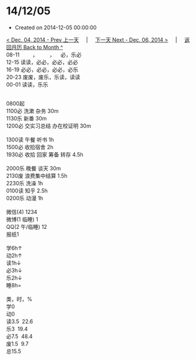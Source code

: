# 14/12/05

- Created on 2014-12-05 00:00:00

[< Dec. 04, 2014 - Prev 上一天](_archived/lifelogs/2014/12/d04.md) &nbsp; &nbsp; | &nbsp; &nbsp; [下一天 Next - Dec. 06, 2014 >](_archived/lifelogs/2014/12/d06.md) &nbsp; &nbsp; |  &nbsp; &nbsp; [返回月历 Back to Month ^](_archived/lifelogs/2014/12/index.md)
<br/>08-11         ，        ，    必，乐必<br/>12-15 读读，必必，必必，必必<br/>16-19 必必，必必，必必，必乐<br/>20-23 废废，废乐，乐读，读读<br/>00-01 读读，乐乐<div><br/></div>0800起<br/>1100必 洗漱 杂务 30m<br/>1130乐 新番 30m<br/>1200必 交实习总结 办在校证明 30m<div><br/></div>1300读 午餐 听书 1h<br/>1500必 收拾宿舍 2h<br/>1930必 收拾 回家 筹备 转存 4.5h<div><br/></div>2000乐 晚餐 谈天 30m<br/>2130废 浪费集中结算 1.5h<br/>2230乐 洗澡 1h<br/>0100读 知乎 2.5h<br/>0200乐 动漫 1h<div><br/></div>微信(4) 1234<br/>微博(1 临睡) 1<br/>QQ(2 午/临睡) 12<br/>报纸1<div><br/></div>学6h↑ <br/>动2h↑ <br/>读1h↓ <br/>必3h↓ <br/>乐2h↓ <br/>睡8h=<div><br/></div>类，时，%<br/>学0<br/>动0<br/>读3.5  22.6<br/>乐3  19.4<br/>必7.5  48.4<br/>废1.5  9.7<br/>总15.5</div>
